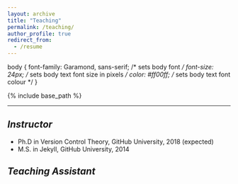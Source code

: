 ```yaml
---
layout: archive
title: "Teaching"
permalink: /teaching/
author_profile: true
redirect_from:
  - /resume
---
```

body {
    font-family: Garamond, sans-serif;
    /* sets body font */
    font-size: 24px;
    /* sets body text font size in pixels */
    color: #ff00ff;
    /* sets body text font colour */
}

{% include base_path %}

---

## _Instructor_  
* Ph.D in Version Control Theory, GitHub University, 2018 (expected)
* M.S. in Jekyll, GitHub University, 2014

## _Teaching Assistant_
